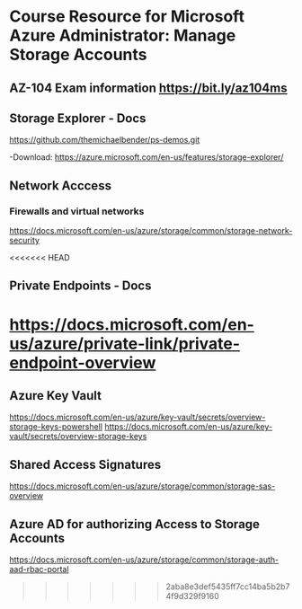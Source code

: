 # Course Resource for Microsoft Azure Administrator: Manage Storage Accounts

## AZ-104 Exam information https://bit.ly/az104ms

## Storage Explorer - Docs
https://github.com/themichaelbender/ps-demos.git

-Download: https://azure.microsoft.com/en-us/features/storage-explorer/

## Network Acccess
### Firewalls and virtual networks
https://docs.microsoft.com/en-us/azure/storage/common/storage-network-security

<<<<<<< HEAD
## Private Endpoints - Docs
https://docs.microsoft.com/en-us/azure/private-link/private-endpoint-overview
=======
## Azure Key Vault
https://docs.microsoft.com/en-us/azure/key-vault/secrets/overview-storage-keys-powershell
https://docs.microsoft.com/en-us/azure/key-vault/secrets/overview-storage-keys

## Shared Access Signatures
https://docs.microsoft.com/en-us/azure/storage/common/storage-sas-overview


## Azure AD for authorizing Access to Storage Accounts
https://docs.microsoft.com/en-us/azure/storage/common/storage-auth-aad-rbac-portal

>>>>>>> 2aba8e3def5435ff7cc14ba5b2b74f9d329f9160
